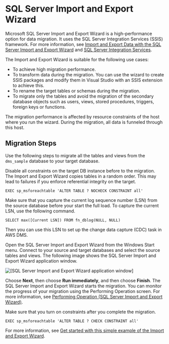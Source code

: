 # SQL Server Import and Export Wizard<a name="chap-manageddatabases.sql-server-rds-sql-server-full-load-import-export"></a>

Microsoft SQL Server Import and Export Wizard is a high\-performance option for data migration\. It uses the SQL Server Integration Services \(SSIS\) framework\. For more information, see [Import and Export Data with the SQL Server Import and Export Wizard](https://docs.microsoft.com/en-us/sql/integration-services/import-export-data/import-and-export-data-with-the-sql-server-import-and-export-wizard?view=sql-server-ver15) and [SQL Server Integration Services](https://docs.microsoft.com/en-us/sql/integration-services/sql-server-integration-services?view=sql-server-ver15)\.

The Import and Export Wizard is suitable for the following use cases:
+ To achieve high migration performance\.
+ To transform data during the migration\. You can use the wizard to create SSIS packages and modify them in Visual Studio with an SSIS extension to achieve this\.
+ To rename the target tables or schemas during the migration\.
+ To migrate only the tables and avoid the migration of the secondary database objects such as users, views, stored procedures, triggers, foreign keys or functions\.

The migration performance is affected by resource constraints of the host where you run the wizard\. During the migration, all data is funneled through this host\.

## Migration Steps<a name="chap-manageddatabases.sql-server-rds-sql-server-full-load-import-export-steps"></a>

Use the following steps to migrate all the tables and views from the `dms_sample` database to your target database\.

Disable all constraints on the target DB instance before to the migration\. The Import and Export Wizard copies tables in a random order\. This may lead to failures if you enforce referential integrity on the target\.

```
EXEC sp_msforeachtable 'ALTER TABLE ? NOCHECK CONSTRAINT all'
```

Make sure that you capture the current log sequence number \(LSN\) from the source database before your start the full load\. To capture the current LSN, use the following command\.

```
SELECT max([Current LSN]) FROM fn_dblog(NULL, NULL)
```

Then you can use this LSN to set up the change data capture \(CDC\) task in AWS DMS\.

Open the SQL Server Import and Export Wizard from the Windows Start menu\. Connect to your source and target databases and select the source tables and views\. The following image shows the SQL Server Import and Export Wizard application window\.

![\[SQL Server Import and Export Wizard application window\]](http://docs.aws.amazon.com/dms/latest/sbs/images/sql-server-rds-sql-server-full-load-import-export.png)

Choose **Next**, then choose **Run immediately**, and then choose **Finish**\. The SQL Server Import and Export Wizard starts the migration\. You can monitor the progress of your migration using the Performing Operation screen\. For more information, see [Performing Operation \(SQL Server Import and Export Wizard\)](https://docs.microsoft.com/en-us/sql/integration-services/import-export-data/performing-operation-sql-server-import-and-export-wizard?view=sql-server-ver15)\.

Make sure that you turn on constraints after you complete the migration\.

```
EXEC sp_msforeachtable 'ALTER TABLE ? CHECK CONSTRAINT all'
```

For more information, see [Get started with this simple example of the Import and Export Wizard](https://docs.microsoft.com/en-us/sql/integration-services/import-export-data/get-started-with-this-simple-example-of-the-import-and-export-wizard?view=sql-server-ver15)\.